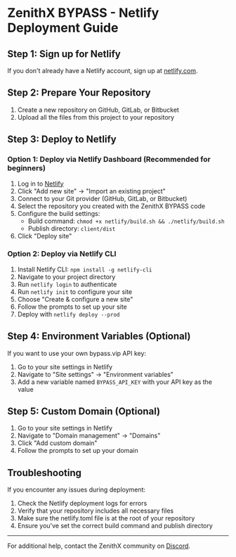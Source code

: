 # ZenithX BYPASS - Netlify Deployment Guide

## Step 1: Sign up for Netlify

If you don't already have a Netlify account, sign up at [netlify.com](https://app.netlify.com/signup).

## Step 2: Prepare Your Repository

1. Create a new repository on GitHub, GitLab, or Bitbucket
2. Upload all the files from this project to your repository

## Step 3: Deploy to Netlify

### Option 1: Deploy via Netlify Dashboard (Recommended for beginners)

1. Log in to [Netlify](https://app.netlify.com/)
2. Click "Add new site" → "Import an existing project"
3. Connect to your Git provider (GitHub, GitLab, or Bitbucket)
4. Select the repository you created with the ZenithX BYPASS code
5. Configure the build settings:
   - Build command: `chmod +x netlify/build.sh && ./netlify/build.sh`
   - Publish directory: `client/dist`
6. Click "Deploy site"

### Option 2: Deploy via Netlify CLI

1. Install Netlify CLI: `npm install -g netlify-cli`
2. Navigate to your project directory
3. Run `netlify login` to authenticate
4. Run `netlify init` to configure your site
5. Choose "Create & configure a new site"
6. Follow the prompts to set up your site
7. Deploy with `netlify deploy --prod`

## Step 4: Environment Variables (Optional)

If you want to use your own bypass.vip API key:

1. Go to your site settings in Netlify
2. Navigate to "Site settings" → "Environment variables"
3. Add a new variable named `BYPASS_API_KEY` with your API key as the value

## Step 5: Custom Domain (Optional)

1. Go to your site settings in Netlify
2. Navigate to "Domain management" → "Domains"
3. Click "Add custom domain"
4. Follow the prompts to set up your domain

## Troubleshooting

If you encounter any issues during deployment:

1. Check the Netlify deployment logs for errors
2. Verify that your repository includes all necessary files
3. Make sure the netlify.toml file is at the root of your repository
4. Ensure you've set the correct build command and publish directory

---

For additional help, contact the ZenithX community on [Discord](https://discord.gg/EhWgPKVekw).
